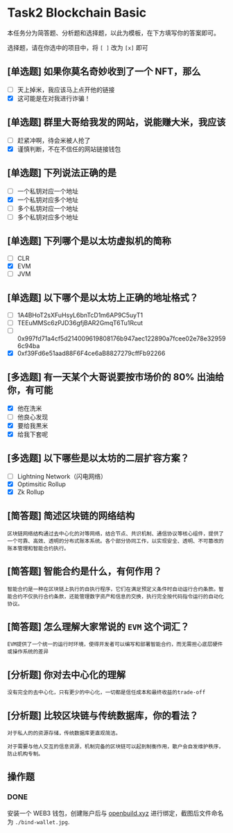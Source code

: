 # Task2 Blockchain Basic

本任务分为简答题、分析题和选择题，以此为模板，在下方填写你的答案即可。

选择题，请在你选中的项目中，将 `[ ]` 改为 `[x]` 即可

## [单选题] 如果你莫名奇妙收到了一个 NFT，那么

- [ ] 天上掉米，我应该马上点开他的链接
- [x] 这可能是在对我进行诈骗！

## [单选题] 群里大哥给我发的网站，说能赚大米，我应该

- [ ] 赶紧冲啊，待会米被人抢了
- [x] 谨慎判断，不在不信任的网站链接钱包

## [单选题] 下列说法正确的是

- [ ] 一个私钥对应一个地址
- [x] 一个私钥对应多个地址
- [ ] 多个私钥对应一个地址
- [ ] 多个私钥对应多个地址

## [单选题] 下列哪个是以太坊虚拟机的简称

- [ ] CLR
- [x] EVM
- [ ] JVM

## [单选题] 以下哪个是以太坊上正确的地址格式？

- [ ] 1A4BHoT2sXFuHsyL6bnTcD1m6AP9C5uyT1
- [ ] TEEuMMSc6zPJD36gfjBAR2GmqT6Tu1Rcut
- [ ] 0x997fd71a4cf5d214009619808176b947aec122890a7fcee02e78e329596c94ba
- [x] 0xf39Fd6e51aad88F6F4ce6aB8827279cffFb92266

## [多选题] 有一天某个大哥说要按市场价的 80% 出油给你，有可能

- [x] 他在洗米
- [ ] 他良心发现
- [x] 要给我黒米
- [x] 给我下套呢

## [多选题] 以下哪些是以太坊的二层扩容方案？

- [ ] Lightning Network（闪电网络）
- [x] Optimsitic Rollup
- [x] Zk Rollup

## [简答题] 简述区块链的网络结构

```
区块链网络结构通过去中心化的对等网络，结合节点、共识机制、通信协议等核心组件，提供了一个可靠、高效、透明的分布式账本系统。各个部分协同工作，以实现安全、透明、不可篡改的账本管理和智能合约执行。
```

## [简答题] 智能合约是什么，有何作用？

```
智能合约是一种在区块链上执行的自执行程序，它们在满足预定义条件时自动运行合约条款。智能合约不仅执行合约条款，还能管理数字资产和信息的交换，执行完全按代码指令运行的自动化协议。 
```

## [简答题] 怎么理解大家常说的 `EVM` 这个词汇？

```
EVM提供了一个统一的运行时环境，使得开发者可以编写和部署智能合约，而无需担心底层硬件或操作系统的差异
```

## [分析题] 你对去中心化的理解

```
没有完全的去中心化，只有更少的中心化，一切都是信任成本和最终收益的trade-off
```

## [分析题] 比较区块链与传统数据库，你的看法？

```
对于私人的的资源存储，传统数据库更直观简洁。

对于需要与他人交互的信息资源，机制完备的区块链可以起到制衡作用，散户会自发维护秩序，防止机构专制。
```

## 操作题

### DONE

安装一个 WEB3 钱包，创建账户后与 [openbuild.xyz](https://openbuild.xyz/profile) 进行绑定，截图后文件命名为 `./bind-wallet.jpg`.
